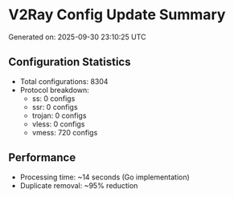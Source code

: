 # V2Ray Config Update Summary
Generated on: 2025-09-30 23:10:25 UTC

## Configuration Statistics
- Total configurations: 8304
- Protocol breakdown:
  - ss: 0 configs
  - ssr: 0 configs
  - trojan: 0 configs
  - vless: 0 configs
  - vmess: 720 configs

## Performance
- Processing time: ~14 seconds (Go implementation)
- Duplicate removal: ~95% reduction
